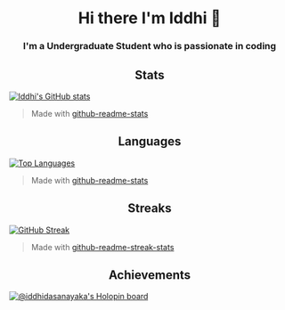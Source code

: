 <h1 align="center">Hi there I'm Iddhi 👋</h1>

<h3 align="center">I'm a Undergraduate Student who is passionate in coding</h3>

<h2 align="center">Stats</h2>

[![Iddhi's GitHub stats](https://github-readme-stats.vercel.app/api?username=iddhi-sulakshana&show_icons=true&theme=chartreuse-dark&hide=issues&show=prs_merged)](https://github.com/anuraghazra/github-readme-stats)
> Made with [github-readme-stats](https://github.com/anuraghazra/github-readme-stats)

<h2 align="center">Languages</h2>

[![Top Languages](https://github-readme-stats.vercel.app/api/top-langs/?username=iddhi-sulakshana&show_icons=true&theme=chartreuse-dark&layout=compact&langs_count=6)](https://github.com/anuraghazra/github-readme-stats)
> Made with [github-readme-stats](https://github.com/anuraghazra/github-readme-stats)

<h2 align="center">Streaks</h2>

[![GitHub Streak](https://streak-stats.demolab.com?user=iddhi-sulakshana&theme=dark&border_radius=5)](https://git.io/streak-stats)

> Made with [github-readme-streak-stats](https://github.com/DenverCoder1/github-readme-streak-stats)

<h2 align="center">Achievements</h2>

[![@iddhidasanayaka's Holopin board](https://holopin.me/iddhidasanayaka)](https://holopin.io/@iddhidasanayaka)



